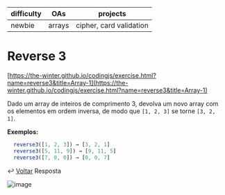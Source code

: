 | difficulty | OAs    | projects                |
| ---------- | ------ | ----------------------- |
| newbie     | arrays | cipher, card validation |

# Reverse 3

[https://the-winter.github.io/codingjs/exercise.html?name=reverse3&title=Array-1](https://the-winter.github.io/codingjs/exercise.html?name=reverse3&title=Array-1)

Dado um array de inteiros de comprimento 3, devolva um novo array com os
elementos em ordem inversa, de modo que `[1, 2, 3]` se torne `[3, 2, 1]`.

**Exemplos:**

```js
  reverse3([1, 2, 3]) → [3, 2, 1]
  reverse3([5, 11, 9]) → [9, 11, 5]
  reverse3([7, 0, 0]) → [0, 0, 7]
```

↩️ [Voltar](../../README.md)
Resposta

![image](https://user-images.githubusercontent.com/83047245/174211525-e795267e-1066-432f-9b39-9c6f98f95f57.png)
